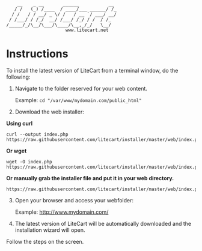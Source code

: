         __    _ __       ______           __
       / /   (_) /____  / ____/___ ______/ /_
      / /   / / __/ _ \/ /   / __ `/ ___/ __/
     / /___/ / /_/  __/ /___/ /_/ / /  / /_
    /_____/_/\__/\___/\____/\__,_/_/   \__/
                          www.litecart.net

# Instructions

To install the latest version of LiteCart from a terminal window, do the following:

1. Navigate to the folder reserved for your web content.

    Example: `cd "/var/www/mydomain.com/public_html"`

2. Download the web installer:

  **Using curl**

    curl --output index.php https://raw.githubusercontent.com/litecart/installer/master/web/index.php

  **Or wget**

    wget -O index.php https://raw.githubusercontent.com/litecart/installer/master/web/index.php

  **Or manually grab the installer file and put it in your web directory.**

    https://raw.githubusercontent.com/litecart/installer/master/web/index.php

3. Open your browser and access your webfolder:

    Example: http://www.mydomain.com/

4. The latest version of LiteCart will be automatically downloaded and the installation wizard will open.

Follow the steps on the screen.
